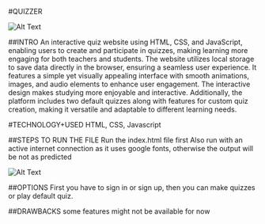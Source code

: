 #QUIZZER

![Alt Text](https://portfolio-new-one-eta.vercel.app/img/web-001/0.png)

##INTRO
An interactive quiz website using HTML, CSS, and JavaScript, enabling users to create and participate in quizzes, making learning more engaging for both teachers and students. The website utilizes local storage to save data directly in the browser, ensuring a seamless user experience. It features a simple yet visually appealing interface with smooth animations, images, and audio elements to enhance user engagement. The interactive design makes studying more enjoyable and interactive. Additionally, the platform includes two default quizzes along with features for custom quiz creation, making it versatile and adaptable to different learning needs.

#TECHNOLOGY+USED
HTML, CSS, Javascript

##STEPS TO RUN THE FILE
Run the index.html file first
Also run with an active internet connection as it uses google fonts, otherwise the output will be not as predicted

![Alt Text](https://portfolio-new-one-eta.vercel.app/img/web-001/3.png)

##OPTIONS
First you have to sign in or sign up, then you can make quizzes or play default quiz.

##DRAWBACKS
some features might not be available for now
